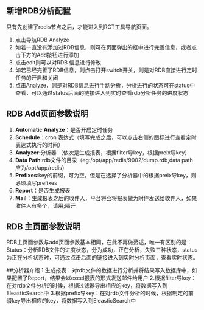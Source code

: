 ## 新增RDB分析配置
只有先创建了redis节点之后，才能进入到RCT工具导航页面。
1.  点击导航RDB Analyze
2.  如若一直没有添加过RDB信息，则可在页面弹出的框中进行完善信息，或者点击下方的Add按钮进行添加
3.  点击edit则可以对RDB 信息进行修改
4.  如若已经完善了RDB信息，则点击打开switch开关，则是对RDB直接进行定时任务的开启和关闭 
5.  点击Analyze，则是对RDB信息进行手动分析，分析进行的状态可在status中查看，可以通过status后面的链接进入到实时查看rdb分析任务的进度状态 

## RDB Add页面参数说明
1.  **Automatic Analyze**：是否开启定时任务
2.  **Schedule**：cron 表达式（填写完成之后，可以点击右侧的图标进行查看定时表达式执行的时间）
3.  **Analyzer**:分析器 （依次是生成报表，根据filter导key，根据preix导key）
4.  **Data Path**:rdb文件的目录（eg:/opt/app/redis/9002/dump.rdb,data path应为/opt/app/redis）
5.  **Prefixes**:key的前缀，可为空，但是在选择了分析器中的根据preix导key，则必须填写prefixes
6.  **Report**：是否生成报表
7.  **Mail**：生成报表之后的收件人，平台将会将报表做为附件发送给收件人，如果收件人有多个，请用;隔开
## RDB 主页面参数说明
RDB主页面参数与add页面参数基本相同，在此不再做赘述，唯一有区别的是：
Status：分析RDB文件的进度状态，分为成功，正在分析，失败三种状态，status为正在分析状态时，可通过点击后面的链接进入到实时分析页面，查看实时状态。

##分析器介绍
1.生成报表：对rdb文件的数据进行分析并将结果写入数据库中，如果配置了Report，结果会以excel报表的形式发送邮件给用户
2.根据filter导key：在对rdb文件分析的时候，根据过滤器导出相应的key，将数据写入到EleasticSearch中
3.根据prefix导key：在对rdb文件分析的时候，根据制定的前缀key导出相应的key，将数据写入到EleasticSearch中